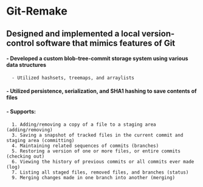 # Git-Remake
## Designed and implemented a local version-control software that mimics features of Git
#### - Developed a custom blob-tree-commit storage system using various data structures
      - Utilized hashsets, treemaps, and arraylists
#### - Utilized persistence, serialization, and SHA1 hashing to save contents of files
#### - Supports:
      1. Adding/removing a copy of a file to a staging area (adding/removing)
      3. Saving a snapshot of tracked files in the current commit and staging area (committing)
      4. Maintaining related sequences of commits (branches)
      5. Restoring a version of one or more files, or entire commits (checking out)
      6. Viewing the history of previous commits or all commits ever made (log)
      7. Listing all staged files, removed files, and branches (status)
      9. Merging changes made in one branch into another (merging)
